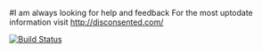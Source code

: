 #I am always looking for help and feedback
For the most uptodate information visit http://disconsented.com/

[![Build Status](https://travis-ci.org/disconsented/ANSSRPG.svg?branch=master)](https://travis-ci.org/disconsented/ANSSRPG)